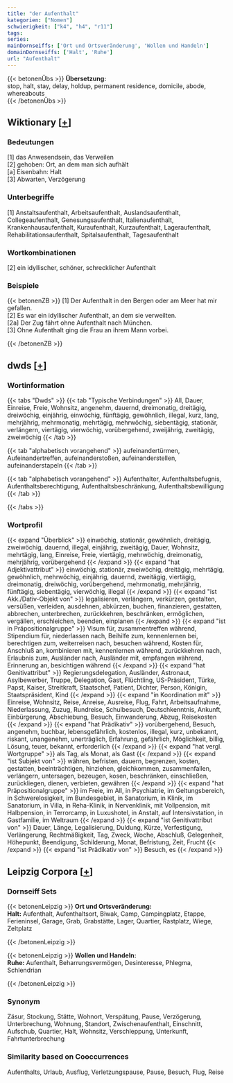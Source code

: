 ```yaml
---
title: "der Aufenthalt"
kategorien: ["Nomen"]
schwierigkeit: ["k4", "h4", "r11"]
tags:
series:
mainDornseiffs: ['Ort und Ortsveränderung', 'Wollen und Handeln']
domainDornseiffs: ['Halt', 'Ruhe']
url: "Aufenthalt"
---
```


{{< betonenÜbs >}}
**Übersetzung:**  
stop, halt, stay, delay, holdup, permanent residence, domicile, abode, whereabouts  
{{< /betonenÜbs >}}

## Wiktionary [[+](https://de.wiktionary.org/wiki/Aufenthalt)]

### Bedeutungen
[1] das Anwesendsein, das Verweilen  
[2] gehoben: Ort, an dem man sich aufhält  
[a] Eisenbahn: Halt  
[3] Abwarten, Verzögerung  

### Unterbegriffe
[1] Anstaltsaufenthalt, Arbeitsaufenthalt, Auslandsaufenthalt, Collegeaufenthalt, Genesungsaufenthalt, Italienaufenthalt, Krankenhausaufenthalt, Kuraufenthalt, Kurzaufenthalt, Lageraufenthalt, Rehabilitationsaufenthalt, Spitalsaufenthalt, Tagesaufenthalt  

### Wortkombinationen
[2] ein idyllischer, schöner, schrecklicher Aufenthalt  

### Beispiele
{{< betonenZB >}}
[1] Der Aufenthalt in den Bergen oder am Meer hat mir gefallen.  
[2] Es war ein idyllischer Aufenthalt, an dem sie verweilten.  
[2a] Der Zug fährt ohne Aufenthalt nach München.  
[3] Ohne Aufenthalt ging die Frau an ihrem Mann vorbei.  

{{< /betonenZB >}}


## dwds [[+](https://www.dwds.de/wb/Aufenthalt)]

### Wortinformation
{{< tabs "Dwds" >}}
{{< tab "Typische Verbindungen" >}}
All, Dauer, Einreise, Freie, Wohnsitz, angenehm, dauernd, dreimonatig, dreitägig, dreiwöchig, einjährig, einwöchig, fünftägig, gewöhnlich, illegal, kurz, lang, mehrjährig, mehrmonatig, mehrtägig, mehrwöchig, siebentägig, stationär, verlängern, viertägig, vierwöchig, vorübergehend, zweijährig, zweitägig, zweiwöchig
{{< /tab >}}

{{< tab "alphabetisch vorangehend" >}}
aufeinandertürmen, Aufeinandertreffen, aufeinanderstoßen, aufeinanderstellen, aufeinanderstapeln
{{< /tab >}}

{{< tab "alphabetisch vorangehend" >}}
Aufenthalter, Aufenthaltsbefugnis, Aufenthaltsberechtigung, Aufenthaltsbeschränkung, Aufenthaltsbewilligung
{{< /tab >}}

{{< /tabs >}}

### Wortprofil
{{< expand "Überblick" >}} einwöchig, stationär, gewöhnlich, dreitägig, zweiwöchig, dauernd, illegal, einjährig, zweitägig, Dauer, Wohnsitz, mehrtägig, lang, Einreise, Freie, viertägig, mehrwöchig, dreimonatig, mehrjährig, vorübergehend {{< /expand >}}
{{< expand "hat Adjektivattribut" >}} einwöchig, stationär, zweiwöchig, dreitägig, mehrtägig, gewöhnlich, mehrwöchig, einjährig, dauernd, zweitägig, viertägig, dreimonatig, dreiwöchig, vorübergehend, mehrmonatig, mehrjährig, fünftägig, siebentägig, vierwöchig, illegal {{< /expand >}}
{{< expand "ist Akk./Dativ-Objekt von" >}} legalisieren, verlängern, verkürzen, gestalten, versüßen, verleiden, ausdehnen, abkürzen, buchen, finanzieren, gestatten, abbrechen, unterbrechen, zurückkehren, beschränken, ermöglichen, vergällen, erschleichen, beenden, einplanen {{< /expand >}}
{{< expand "ist in Präpositionalgruppe" >}} Visum für, zusammentreffen während, Stipendium für, niederlassen nach, Beihilfe zum, kennenlernen bei, berechtigen zum, weiterreisen nach, besuchen während, Kosten für, Anschluß an, kombinieren mit, kennenlernen während, zurückkehren nach, Erlaubnis zum, Ausländer nach, Ausländer mit, empfangen während, Erinnerung an, besichtigen während {{< /expand >}}
{{< expand "hat Genitivattribut" >}} Regierungsdelegation, Ausländer, Astronaut, Asylbewerber, Truppe, Delegation, Gast, Flüchtling, US-Präsident, Türke, Papst, Kaiser, Streitkraft, Staatschef, Patient, Dichter, Person, Königin, Staatspräsident, Kind {{< /expand >}}
{{< expand "in Koordination mit" >}} Einreise, Wohnsitz, Reise, Anreise, Ausreise, Flug, Fahrt, Arbeitsaufnahme, Niederlassung, Zuzug, Rundreise, Schulbesuch, Deutschkenntnis, Ankunft, Einbürgerung, Abschiebung, Besuch, Einwanderung, Abzug, Reisekosten {{< /expand >}}
{{< expand "hat Prädikativ" >}} vorübergehend, Besuch, angenehm, buchbar, lebensgefährlich, kostenlos, illegal, kurz, unbekannt, riskant, unangenehm, unerträglich, Erfahrung, gefährlich, Möglichkeit, billig, Lösung, teuer, bekannt, erforderlich {{< /expand >}}
{{< expand "hat vergl. Wortgruppe" >}} als Tag, als Monat, als Gast {{< /expand >}}
{{< expand "ist Subjekt von" >}} währen, befristen, dauern, begrenzen, kosten, gestatten, beeinträchtigen, hinziehen, gleichkommen, zusammenfallen, verlängern, untersagen, bezeugen, kosen, beschränken, einschließen, zurückliegen, dienen, verbieten, gewähren {{< /expand >}}
{{< expand "hat Präpositionalgruppe" >}} im Freie, im All, in Psychiatrie, im Geltungsbereich, in Schwerelosigkeit, im Bundesgebiet, in Sanatorium, in Klinik, im Sanatorium, in Villa, in Reha-Klinik, in Nervenklinik, mit Vollpension, mit Halbpension, in Terrorcamp, in Luxushotel, in Anstalt, auf Intensivstation, in Gastfamilie, im Weltraum {{< /expand >}}
{{< expand "ist Genitivattribut von" >}} Dauer, Länge, Legalisierung, Duldung, Kürze, Verfestigung, Verlängerung, Rechtmäßigkeit, Tag, Zweck, Woche, Abschluß, Gelegenheit, Höhepunkt, Beendigung, Schilderung, Monat, Befristung, Zeit, Frucht {{< /expand >}}
{{< expand "ist Prädikativ von" >}} Besuch, es {{< /expand >}}

## Leipzig Corpora [[+](https://corpora.uni-leipzig.de/en/res?word=Aufenthalt&corpusId=deu_newscrawl-public_2018)]

### Dornseiff Sets
{{< betonenLeipzig >}}
**Ort und Ortsveränderung:**  
**Halt:** Aufenthalt, Aufenthaltsort, Biwak, Camp, Campingplatz, Etappe, Ferieninsel, Garage, Grab, Grabstätte, Lager, Quartier, Rastplatz, Wiege, Zeltplatz  

{{< /betonenLeipzig >}}


{{< betonenLeipzig >}}
**Wollen und Handeln:**  
**Ruhe:** Aufenthalt, Beharrungsvermögen, Desinteresse, Phlegma, Schlendrian  

{{< /betonenLeipzig >}}

### Synonym
Zäsur, Stockung, Stätte, Wohnort, Verspätung, Pause, Verzögerung, Unterbrechung, Wohnung, Standort, Zwischenaufenthalt, Einschnitt, Aufschub, Quartier, Halt, Wohnsitz, Verschleppung, Unterkunft, Fahrtunterbrechung


### Similarity based on Cooccurrences
Aufenthalts, Urlaub, Ausflug, Verletzungspause, Pause, Besuch, Flug, Reise

